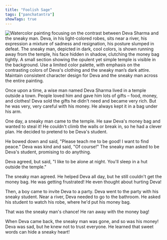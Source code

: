 ```yaml
---
title: "Foolish Sage"
tags: ["panchatantra"]
showTags: true
---
```


![Watercolor painting focusing on the contrast between Deva Sharma and the sneaky man. Deva, in his light-colored robes, sits near a river, his expression a mixture of sadness and resignation,  his posture slumped in defeat.  The sneaky man, depicted in dark, cool colors, is shown running away from the temple, his face hidden in shadow, clutching the money bag tightly. A small section showing the opulent yet simple temple is visible in the background. Use a limited color palette, with emphasis on the contrasting colors of Deva's clothing and the sneaky man’s dark attire. Maintain consistent character design for Deva and the sneaky man across the entire painting.](/images/image_panchatantra-foolish-sage2.png)


Once upon a time, a wise man named Deva Sharma lived in a temple outside a town.  People loved him and gave him lots of gifts – food, money, and clothes!  Deva sold the gifts he didn't need and became very rich. But he was very, very careful with his money. He always kept it in a bag under his arm.

One day, a sneaky man came to the temple. He saw Deva's money bag and wanted to steal it! He couldn't climb the walls or break in, so he had a clever plan. He decided to pretend to be Deva's student.

He bowed down and said, "Please teach me to be good! I want to find peace." Deva was kind and said, "Of course!" The sneaky man asked to be Deva's student, promising to do anything.

Deva agreed, but said, "I like to be alone at night. You'll sleep in a hut outside the temple."

The sneaky man agreed. He helped Deva all day, but he still couldn't get the money bag. He was getting frustrated! He even thought about hurting Deva!

Then, a boy came to invite Deva to a party. Deva went to the party with his sneaky student.  Near a river, Deva needed to go to the bathroom. He asked his student to watch his robe, where he'd put his money bag.

That was the sneaky man's chance!  He ran away with the money bag!

When Deva came back, the sneaky man was gone, and so was his money! Deva was sad, but he knew not to trust everyone.  He learned that sweet words can hide a sneaky heart!
